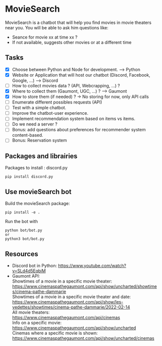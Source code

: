 # MovieSearch

MovieSearch is a chatbot that will help you find movies in movie theaters near you. 
You will be able to ask him questions like:
- Seance for movie xx at time xx ? 
- If not available, suggests other movies or at a different time

## Tasks

- [x] Choose between Python and Node for development. --> Python
- [x] Website or Application that will host our chatbot (Discord, Facebook, Google, ...) --> Discord
- [ ] How to collect movies data ? (API, Webcrapping, ...) ? 
- [x] Where to collect them (Gaumont, UGC, ...) ? --> Gaumont
- [x] How to store them (if needed) ? -> No storing for now, only API calls
- [ ] Enumerate different possibles requests (API)
- [ ] Test with a simple chatbot.
- [ ] Improve the chatbot-user experience.
- [ ] Implement recommendation system based on items vs items.
- [ ] Do we need a server ?
- [ ] Bonus: add questions about preferences for recommender system content-based.
- [ ] Bonus: Reservation system

## Packages and librairies

Packages to install : discord.py
```
pip install discord.py
```

## Use movieSearch bot

Build the movieSearch package:
```
pip install -e .
```

Run the bot with
```
python bot/bot.py
or
python3 bot/bot.py
```

## Resources

- Discord bot in Python: https://www.youtube.com/watch?v=SLd4d5EqbiM
- Gaumont API: 
<br>Showtimes of a movie in a specific movie theater: https://www.cinemaspathegaumont.com/api/show/uncharted/showtimes/cinema-pathe-dammarie
<br> Showtimes of a movie in a specific movie theater and date: https://www.cinemaspathegaumont.com/api/show/les-vedettes/showtimes/cinema-pathe-dammarie/2022-02-14
<br>All movie theaters: https://www.cinemaspathegaumont.com/api/cinemas
<br>Info on a specific movie: https://www.cinemaspathegaumont.com/api/show/uncharted
<br>Cinemas where a specific movie is shown: https://www.cinemaspathegaumont.com/api/show/uncharted/cinemas

